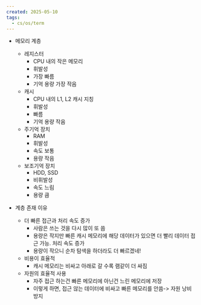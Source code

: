 ```yaml
---
created: 2025-05-10
tags:
  - cs/os/term
---
```

- 메모리 계층
	- 레지스터
		- CPU 내의 작은 메모리
		- 휘발성
		- 가장 빠름
		- 기억 용량 가장 작음
	- 캐시
		- CPU 내의 L1, L2 캐시 지칭
		- 휘발성
		- 빠름
		- 기억 용량 작음
	- 주기억 장치
		- RAM
		- 휘발성
		- 속도 보통
		- 용량 작음
	- 보조기억 장치
		- HDD, SSD
		- 비휘발성
		- 속도 느림
		- 용량 큼

- 계층 존재 이유
	- 더 빠른 접근과 처리 속도 증가
		- 사람은 쓰는 것을 다시 많이 또 씀
		- 용량은 작지만 빠른 캐시 메모리에 해당 데이터가 있으면 더 빨리 데이터 접근 가능. 처리 속도 증가
		- 용량이 작으니 순차 탐색을 하더라도 더 빠르겠네!
	- 비용이 효율적
		- 캐시 메모리는 비싸고 아래로 갈 수록 램같이 더 싸짐
	- 자원의 효율적 사용
		- 자주 접근 하는건 빠른 메모리에 아닌건 느린 메모리에 저장
		- 이렇게 하면, 접근 않는 데이터에 비싸고 빠른 메모리를 안씀-> 자원 낭비 방지